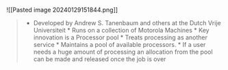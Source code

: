 ![[Pasted image 20240129151844.png]]
> * Developed by Andrew S. Tanenbaum and others at the Dutch Vrije Universiteit * Runs on a collection of Motorola Machines * Key innovation is a Processor pool * Treats processing as another service * Maintains a pool of available processors. * If a user needs a huge amount of processing an allocation from the pool can be made and released once the job is over